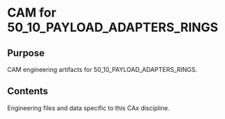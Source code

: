 # CAM for 50_10_PAYLOAD_ADAPTERS_RINGS

## Purpose
CAM engineering artifacts for 50_10_PAYLOAD_ADAPTERS_RINGS.

## Contents
Engineering files and data specific to this CAx discipline.
